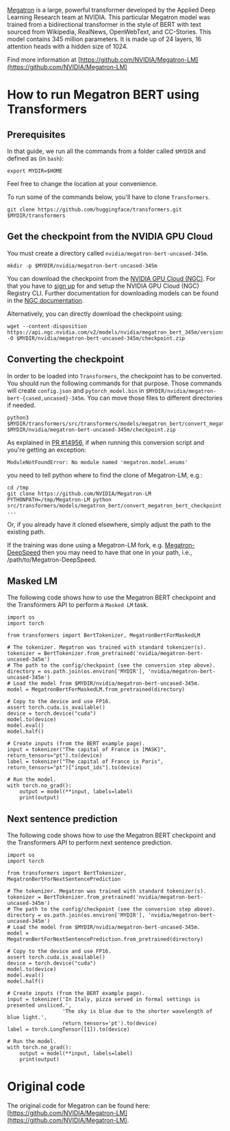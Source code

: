 <!---
# ##############################################################################################
# 
# Copyright (c) 2021-, NVIDIA CORPORATION.  All rights reserved.
# 
# Licensed under the Apache License, Version 2.0 (the "License");
# you may not use this file except in compliance with the License.
# You may obtain a copy of the License at
# 
#     http://www.apache.org/licenses/LICENSE-2.0
# 
# Unless required by applicable law or agreed to in writing, software
# distributed under the License is distributed on an "AS IS" BASIS,
# WITHOUT WARRANTIES OR CONDITIONS OF ANY KIND, either express or implied.
# See the License for the specific language governing permissions and
# limitations under the License.
# 
# ##############################################################################################
-->

[Megatron](https://arxiv.org/pdf/1909.08053.pdf) is a large, powerful transformer developed by the Applied Deep Learning Research team at NVIDIA. This particular Megatron model was trained from a bidirectional transformer in the style of BERT with text sourced from Wikipedia, RealNews, OpenWebText, and CC-Stories. This model contains 345 million parameters. It is made up of 24 layers, 16 attention heads with a hidden size of 1024. 

Find more information at [https://github.com/NVIDIA/Megatron-LM](https://github.com/NVIDIA/Megatron-LM)


# How to run Megatron BERT using Transformers

## Prerequisites 

In that guide, we run all the commands from a folder called `$MYDIR` and defined as (in `bash`):

```
export MYDIR=$HOME
```

Feel free to change the location at your convenience.

To run some of the commands below, you'll have to clone `Transformers`. 

```
git clone https://github.com/huggingface/transformers.git $MYDIR/transformers
```

## Get the checkpoint from the NVIDIA GPU Cloud 

You must create a directory called `nvidia/megatron-bert-uncased-345m`.

```
mkdir -p $MYDIR/nvidia/megatron-bert-uncased-345m
```

You can download the checkpoint from the [NVIDIA GPU Cloud (NGC)](https://ngc.nvidia.com/catalog/models/nvidia:megatron_bert_345m). For that you
have to [sign up](https://ngc.nvidia.com/signup) for and setup the NVIDIA GPU
Cloud (NGC) Registry CLI.  Further documentation for downloading models can be
found in the [NGC
documentation](https://docs.nvidia.com/dgx/ngc-registry-cli-user-guide/index.html#topic_6_4_1).

Alternatively, you can directly download the checkpoint using:

```
wget --content-disposition https://api.ngc.nvidia.com/v2/models/nvidia/megatron_bert_345m/versions/v0.1_uncased/zip -O $MYDIR/nvidia/megatron-bert-uncased-345m/checkpoint.zip
```

## Converting the checkpoint

In order to be loaded into `Transformers`, the checkpoint has to be converted. You should run the following commands for that purpose. 
Those commands will create `config.json` and `pytorch_model.bin` in `$MYDIR/nvidia/megatron-bert-{cased,uncased}-345m`. 
You can move those files to different directories if needed.

```
python3 $MYDIR/transformers/src/transformers/models/megatron_bert/convert_megatron_bert_checkpoint.py $MYDIR/nvidia/megatron-bert-uncased-345m/checkpoint.zip
```

As explained in [PR #14956](https://github.com/huggingface/transformers/pull/14956), if when running this conversion 
script and you're getting an exception:
```
ModuleNotFoundError: No module named 'megatron.model.enums'
```
you need to tell python where to find the clone of Megatron-LM, e.g.:
```
cd /tmp
git clone https://github.com/NVIDIA/Megatron-LM
PYTHONPATH=/tmp/Megatron-LM python src/transformers/models/megatron_bert/convert_megatron_bert_checkpoint.py ...
```
Or, if you already have it cloned elsewhere, simply adjust the path to the existing path.

If the training was done using a Megatron-LM fork, e.g. [Megatron-DeepSpeed](https://github.com/microsoft/Megatron-DeepSpeed/) then 
you may need to have that one in your path, i.e., /path/to/Megatron-DeepSpeed.

## Masked LM

The following code shows how to use the Megatron BERT checkpoint and the Transformers API to perform a `Masked LM` task.

```
import os
import torch

from transformers import BertTokenizer, MegatronBertForMaskedLM

# The tokenizer. Megatron was trained with standard tokenizer(s).
tokenizer = BertTokenizer.from_pretrained('nvidia/megatron-bert-uncased-345m')
# The path to the config/checkpoint (see the conversion step above).
directory = os.path.join(os.environ['MYDIR'], 'nvidia/megatron-bert-uncased-345m')
# Load the model from $MYDIR/nvidia/megatron-bert-uncased-345m.
model = MegatronBertForMaskedLM.from_pretrained(directory)

# Copy to the device and use FP16.
assert torch.cuda.is_available()
device = torch.device("cuda")
model.to(device)
model.eval()
model.half()

# Create inputs (from the BERT example page).
input = tokenizer("The capital of France is [MASK]", return_tensors="pt").to(device)
label = tokenizer("The capital of France is Paris",  return_tensors="pt")["input_ids"].to(device)

# Run the model.
with torch.no_grad():
    output = model(**input, labels=label)
    print(output)
```

## Next sentence prediction

The following code shows how to use the Megatron BERT checkpoint and the Transformers API to perform next
sentence prediction.

```
import os
import torch

from transformers import BertTokenizer, MegatronBertForNextSentencePrediction

# The tokenizer. Megatron was trained with standard tokenizer(s).
tokenizer = BertTokenizer.from_pretrained('nvidia/megatron-bert-uncased-345m')
# The path to the config/checkpoint (see the conversion step above).
directory = os.path.join(os.environ['MYDIR'], 'nvidia/megatron-bert-uncased-345m')
# Load the model from $MYDIR/nvidia/megatron-bert-uncased-345m.
model = MegatronBertForNextSentencePrediction.from_pretrained(directory)

# Copy to the device and use FP16.
assert torch.cuda.is_available()
device = torch.device("cuda")
model.to(device)
model.eval()
model.half()

# Create inputs (from the BERT example page).
input = tokenizer('In Italy, pizza served in formal settings is presented unsliced.',
                  'The sky is blue due to the shorter wavelength of blue light.',
                  return_tensors='pt').to(device)
label = torch.LongTensor([1]).to(device)

# Run the model.
with torch.no_grad():
    output = model(**input, labels=label)
    print(output)
```

# Original code

The original code for Megatron can be found here: [https://github.com/NVIDIA/Megatron-LM](https://github.com/NVIDIA/Megatron-LM).
